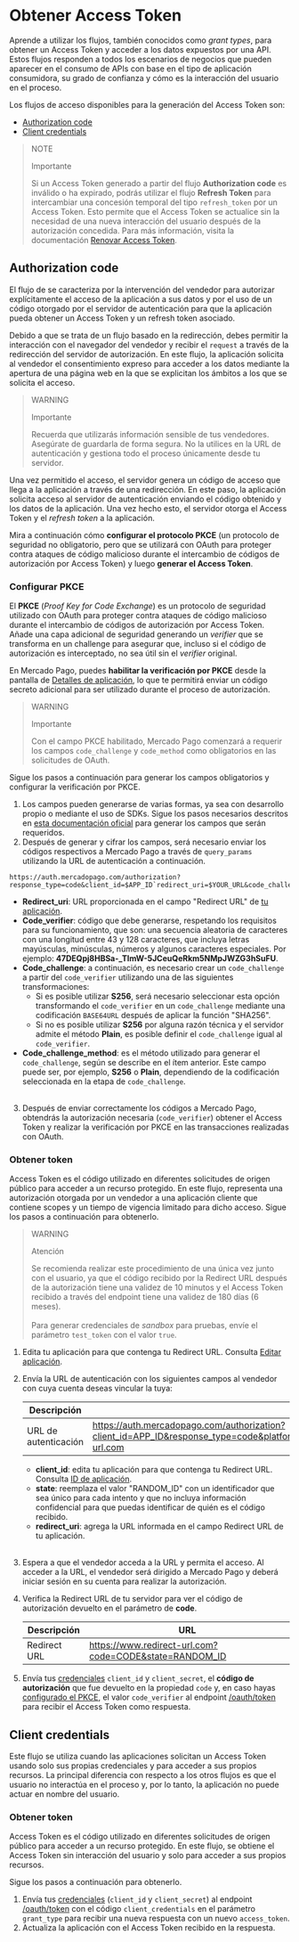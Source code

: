 # Obtener Access Token

Aprende a utilizar los flujos, también conocidos como _grant types_, para obtener un Access Token y acceder a los datos expuestos por una API. Estos flujos responden a todos los escenarios de negocios que pueden aparecer en el consumo de APIs con base en el tipo de aplicación consumidora, su grado de confianza y cómo es la interacción del usuario en el proceso.

Los flujos de acceso disponibles para la generación del Access Token son:

- [Authorization code](/developers/es/docs/security/oauth/creation#bookmark_authorization_code)
- [Client credentials](/developers/es/docs/security/oauth/creation#bookmark_client_credentials)

> NOTE
>
> Importante
>
> Si un Access Token generado a partir del flujo **Authorization code** es inválido o ha expirado, podrás utilizar el flujo **Refresh Token** para intercambiar una concesión temporal del tipo `refresh_token` por un Access Token. Esto permite que el Access Token se actualice sin la necesidad de una nueva interacción del usuario después de la autorización concedida. Para más información, visita la documentación [Renovar Access Token](/developers/es/guides/additional-content/security/oauth/renewal).

## Authorization code
 
El flujo de se caracteriza por la intervención del vendedor para autorizar explícitamente el acceso de la aplicación a sus datos y por el uso de un código otorgado por el servidor de autenticación para que la aplicación pueda obtener un Access Token y un refresh token asociado.
 
Debido a que se trata de un flujo basado en la redirección, debes permitir la interacción con el navegador del vendedor y recibir el `request` a través de la redirección del servidor de autorización. En este flujo, la aplicación solicita al vendedor el consentimiento expreso para acceder a los datos mediante la apertura de una página web en la que se explicitan los ámbitos a los que se solicita el acceso.
  
> WARNING
>
> Importante
>
> Recuerda que utilizarás información sensible de tus vendedores. Asegúrate de guardarla de forma segura. No la utilices en la URL de autenticación y gestiona todo el proceso únicamente desde tu servidor.

Una vez permitido el acceso, el servidor genera un código de acceso que llega a la aplicación a través de una redirección. En este paso, la aplicación solicita acceso al servidor de autenticación enviando el código obtenido y los datos de la aplicación. Una vez hecho esto, el servidor otorga el Access Token y el _refresh token_ a la aplicación.

Mira a continuación cómo **configurar el protocolo PKCE** (un protocolo de seguridad no obligatorio, pero que se utilizará con OAuth para proteger contra ataques de código malicioso durante el intercambio de códigos de autorización por Access Token) y luego **generar el Access Token**.

### Configurar PKCE

El **PKCE** (_Proof Key for Code Exchange_) es un protocolo de seguridad utilizado con OAuth para proteger contra ataques de código malicioso durante el intercambio de códigos de autorización por Access Token. Añade una capa adicional de seguridad generando un _verifier_ que se transforma en un challenge para asegurar que, incluso si el código de autorización es interceptado, no sea útil sin el _verifier_ original.

En Mercado Pago, puedes **habilitar la verificación por PKCE** desde la pantalla de [Detalles de aplicación](/developers/es/docs/your-integrations/application-details), lo que te permitirá enviar un código secreto adicional para ser utilizado durante el proceso de autorización.

> WARNING
>
> Importante
>
> Con el campo PKCE habilitado, Mercado Pago comenzará a requerir los campos `code_challenge` y `code_method` como obligatorios en las solicitudes de OAuth.

Sigue los pasos a continuación para generar los campos obligatorios y configurar la verificación por PKCE.

1. Los campos pueden generarse de varias formas, ya sea con desarrollo propio o mediante el uso de SDKs. Sigue los pasos necesarios descritos en [esta documentación oficial](https://datatracker.ietf.org/doc/html/rfc7636#section-4) para generar los campos que serán requeridos.
2. Después de generar y cifrar los campos, será necesario enviar los códigos respectivos a Mercado Pago a través de `query_params` utilizando la URL de autenticación a continuación.

```URL
https://auth.mercadopago.com/authorization?response_type=code&client_id=$APP_ID`redirect_uri=$YOUR_URL&code_challenge=$CODE_CHALLENGE&code_challenge_method=$CODE_METHOD
```

- **Redirect_uri**: URL proporcionada en el campo "Redirect URL" de [tu aplicación](/developers/es/guides/additional-content/your-integrations/application-details).
- **Code_verifier**: código que debe generarse, respetando los requisitos para su funcionamiento, que son: una secuencia aleatoria de caracteres con una longitud entre 43 y 128 caracteres, que incluya letras mayúsculas, minúsculas, números y algunos caracteres especiales. Por ejemplo: **47DEQpj8HBSa-_TImW-5JCeuQeRkm5NMpJWZG3hSuFU**.
- **Code_challenge**: a continuación, es necesario crear un `code_challenge` a partir del `code_verifier` utilizando una de las siguientes transformaciones:
  - Si es posible utilizar **S256**, será necesario seleccionar esta opción transformando el `code_verifier` en un `code_challenge` mediante una codificación `BASE64URL` después de aplicar la función "SHA256".
  - Si no es posible utilizar **S256** por alguna razón técnica y el servidor admite el método **Plain**, es posible definir el `code_challenge` igual al `code_verifier`.
- **Code_challenge_method**: es el método utilizado para generar el `code_challenge`, según se describe en el ítem anterior. Este campo puede ser, por ejemplo, **S256** o **Plain**, dependiendo de la codificación seleccionada en la etapa de `code_challenge`. <br><br>

3. Después de enviar correctamente los códigos a Mercado Pago, obtendrás la autorización necesaria (`code_verifier`)  obtener el Access Token y realizar la verificación por PKCE en las transacciones realizadas con OAuth.

### Obtener token

Access Token es el código utilizado en diferentes solicitudes de origen público para acceder a un recurso protegido. En este flujo, representa una autorización otorgada por un vendedor a una aplicación cliente que contiene scopes y un tiempo de vigencia limitado para dicho acceso. Sigue los pasos a continuación para obtenerlo.

> WARNING
>
> Atención
>
> Se recomienda realizar este procedimiento de una única vez junto con el usuario, ya que el código recibido por la Redirect URL después de la autorización tiene una validez de 10 minutos y el Access Token recibido a través del endpoint tiene una validez de 180 días (6 meses).
> <br><br>
> Para generar credenciales de _sandbox_ para pruebas, envíe el parámetro `test_token` con el valor `true`.

1. Edita tu aplicación para que contenga tu Redirect URL. Consulta [Editar aplicación](/developers/es/guides/additional-content/your-integrations/application-details).
2. Envía la URL de autenticación con los siguientes campos al vendedor con cuya cuenta deseas vincular  la tuya:

   |Descripción|URL| 
   |---|---|
   | URL de autenticación | https://auth.mercadopago.com/authorization?client_id=APP_ID&response_type=code&platform_id=mp&state=RANDOM_ID&redirect_uri=https://www.redirect-url.com |
 
     * **client_id**: edita tu aplicación para que contenga tu Redirect  URL. Consulta [ID de aplicación](/developers/es/guides/additional-content/your-integrations/application-details).
     * **state**: reemplaza el valor "RANDOM_ID" con un identificador que sea único para cada intento y que no incluya información confidencial para que puedas identificar de quién es el código recibido.
     * **redirect_uri**: agrega la URL informada en el campo Redirect URL de tu aplicación.
     <br/>
 
3. Espera a que el vendedor acceda a la URL y permita el acceso. Al acceder a la URL, el vendedor será dirigido a Mercado Pago y deberá iniciar sesión en su cuenta para realizar la autorización.
4. Verifica la Redirect URL de tu servidor para ver el código de autorización devuelto en el parámetro de **code**.

   |Descripción|URL|
   |---|---|
   | Redirect URL | https://www.redirect-url.com?code=CODE&state=RANDOM_ID |
 
5. Envía tus [credenciales](/developers/es/docs/your-integrations/credentials) `client_id` y `client_secret`, el **código de autorización** que fue devuelto en la propiedad `code` y, en caso hayas [configurado el PKCE](/developers/pt/docs/security/oauth/creation#:~:text=Access%20Token.-,Configurar%20PKCE,-O%20PKCE%20), el valor `code_verifier` al endpoint [/oauth/token](/developers/es/reference/oauth/_oauth_token/post) para recibir el Access Token como respuesta.

## Client credentials

Este flujo se utiliza cuando las aplicaciones solicitan un Access Token usando solo sus propias credenciales y para acceder a sus propios recursos. La principal diferencia con respecto a los otros flujos es que el usuario no interactúa en el proceso y, por lo tanto, la aplicación no puede actuar en nombre del usuario.

### Obtener token

Access Token es el código utilizado en diferentes solicitudes de origen público para acceder a un recurso protegido. En este flujo, se obtiene el Access Token sin interacción del usuario y solo para acceder a sus propios recursos.

Sigue los pasos a continuación para obtenerlo.

1. Envía tus [credenciales](/developers/es/docs/your-integrations/credentials) (`client_id` y `client_secret`) al endpoint [/oauth/token](/developers/es/reference/oauth/_oauth_token/post) con el código `client_credentials` en el parámetro `grant_type` para recibir una nueva respuesta con un nuevo `access_token`.
2. Actualiza la aplicación con el Access Token recibido en la respuesta.